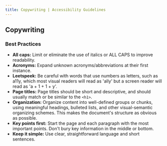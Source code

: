 ```yaml
---
title: Copywriting | Accessibility Guidelines
---
```

## Copywriting

### Best Practices
* **All caps:** Limit or eliminate the use of italics or ALL CAPS to improve readability.
* **Acronyms:** Expand unknown acronyms/abbreviations at their first instance.
* **Leetspeek:** Be careful with words that use numbers as letters, such as a11y, which most visual readers will read as 'ally' but a screen reader will read as 'a + 1 + 1 + y'.
* **Page titles:** Page titles should be short and descriptive, and should usually match or be similar to the `<h1>`.
* **Organization:** Organize content into well-defined groups or chunks, using meaningful headings, bulleted lists, and other visual-semantic organizing schemes. This makes the document's structure as obvious as possible.
* **Key points first:** Start the page and each paragraph with the most important points. Don't bury key information in the middle or bottom.
* **Keep it simple:** Use clear, straightforward language and short sentences.
